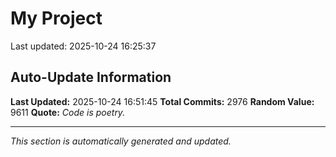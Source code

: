 # My Project


Last updated: 2025-10-24 16:25:37







































































































































































































































































































































































































































































































































































































































































































































































































































































































































































































































































































































































































































































































































































































































































































































































































































































































































































































































































































































































































































































































































































































































































































































































































































































































































































































































































































































































































































































































































































































































































































































































































































































































































































































































































































## Auto-Update Information

**Last Updated:** 2025-10-24 16:51:45
**Total Commits:** 2976
**Random Value:** 9611
**Quote:** _Code is poetry._

---
_This section is automatically generated and updated._